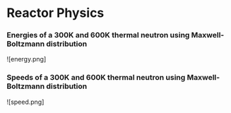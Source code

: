 # Reactor Physics 

### Energies of a 300K and 600K thermal neutron using Maxwell-Boltzmann distribution
![energy.png]
### Speeds of a 300K and 600K thermal neutron using Maxwell-Boltzmann distribution
![speed.png]
